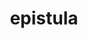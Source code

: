 ---
title: epistula
meaning: letter
ch: seven
pos: noun
stem: epistul
genend: ae
abbgender: f.
abbgender2: fem.
gender: feminine
declension: first
derivatives: epistle, epistolary
---